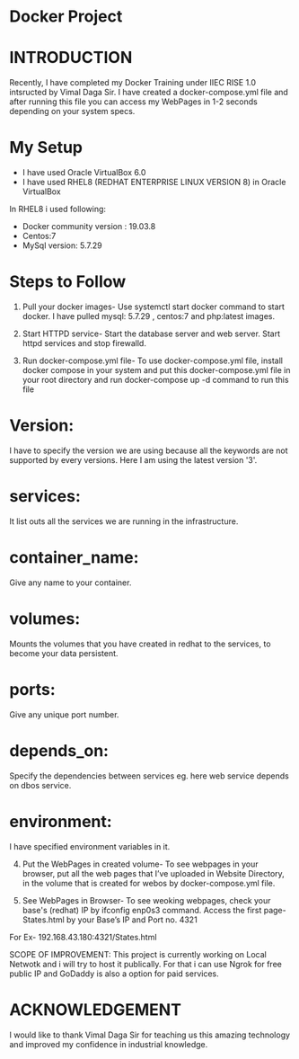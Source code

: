 # Docker Project
# INTRODUCTION
Recently, I have completed my Docker Training under IIEC RISE 1.0 intsructed by Vimal Daga Sir. I have created a docker-compose.yml file and after running this file you can access my WebPages in 1-2 seconds depending on your system specs.
# My Setup
- I have used Oracle VirtualBox 6.0
- I have used RHEL8 (REDHAT ENTERPRISE LINUX VERSION 8) in Oracle VirtualBox

In RHEL8 i used following:
- Docker community version : 19.03.8
- Centos:7
- MySql version: 5.7.29
# Steps to Follow
1) Pull your docker images-
Use systemctl start docker command to start docker. I have pulled mysql: 5.7.29 , centos:7 and php:latest images.

2) Start HTTPD service-
Start the database server and web server. Start httpd services and stop firewalld.

3) Run docker-compose.yml file-
To use docker-compose.yml file, install docker compose in your system and put this docker-compose.yml file in your root directory and run docker-compose up -d command to run this file

# Version:
I have to specify the version we are using because all the keywords are not supported by every versions. Here I am using the latest version '3'.

# services:
It list outs all the services we are running in the infrastructure.

# container_name:
Give any name to your container.

# volumes:
Mounts the volumes that you have created in redhat to the services, to become your data persistent.

# ports:
Give any unique port number.

# depends_on:
Specify the dependencies between services eg. here web service depends on dbos service.

# environment:
I have specified environment variables in it.

4) Put the WebPages in created volume-
To see webpages in your browser, put all the web pages that I’ve uploaded in Website Directory, in the volume that is created for webos by docker-compose.yml file.

5) See WebPages in Browser-
To see weoking webpages, check your base's (redhat) IP by ifconfig enp0s3 command. Access the first page- States.html by your Base’s IP and Port no. 4321

For Ex- 192.168.43.180:4321/States.html

SCOPE OF IMPROVEMENT:
This project is currently working on Local Netwotk and i will try to host it publically. For that i can use Ngrok for free public IP and  GoDaddy is also a option for paid services.
# ACKNOWLEDGEMENT
I would like to thank Vimal Daga Sir for teaching us this amazing technology and improved my confidence in industrial knowledge.
